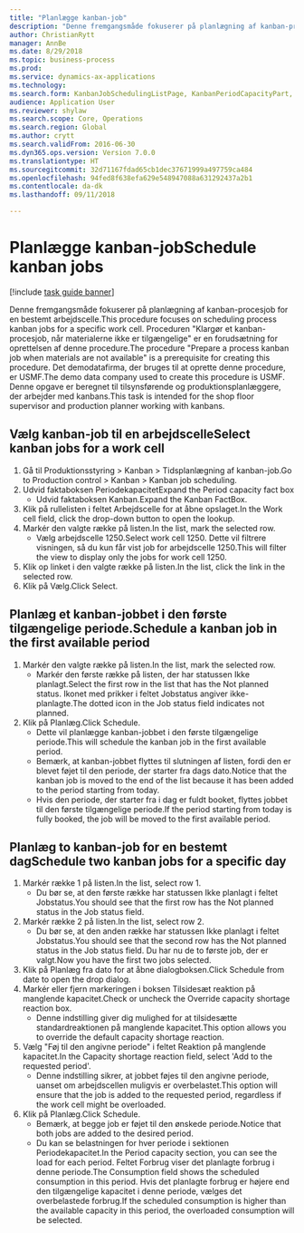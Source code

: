 ```yaml
--- 
title: "Planlægge kanban-job"
description: "Denne fremgangsmåde fokuserer på planlægning af kanban-procesjob for en bestemt arbejdscelle."
author: ChristianRytt
manager: AnnBe
ms.date: 8/29/2018
ms.topic: business-process
ms.prod: 
ms.service: dynamics-ax-applications
ms.technology: 
ms.search.form: KanbanJobSchedulingListPage, KanbanPeriodCapacityPart, SysLookupMultiSelectGrid, KanbanBoardScheduleJobForward
audience: Application User
ms.reviewer: shylaw
ms.search.scope: Core, Operations
ms.search.region: Global
ms.author: crytt
ms.search.validFrom: 2016-06-30
ms.dyn365.ops.version: Version 7.0.0
ms.translationtype: HT
ms.sourcegitcommit: 32d71167fdad65cb1dec37671999a497759ca484
ms.openlocfilehash: 94fed8f638efa629e548947088a631292437a2b1
ms.contentlocale: da-dk
ms.lasthandoff: 09/11/2018

---
```

# <a name="schedule-kanban-jobs"></a><span data-ttu-id="62671-103">Planlægge kanban-job</span><span class="sxs-lookup"><span data-stu-id="62671-103">Schedule kanban jobs</span></span>

[!include [task guide banner](../../includes/task-guide-banner.md)]

<span data-ttu-id="62671-104">Denne fremgangsmåde fokuserer på planlægning af kanban-procesjob for en bestemt arbejdscelle.</span><span class="sxs-lookup"><span data-stu-id="62671-104">This procedure focuses on scheduling process kanban jobs for a specific work cell.</span></span> <span data-ttu-id="62671-105">Proceduren "Klargør et kanban-procesjob, når materialerne ikke er tilgængelige" er en forudsætning for oprettelsen af denne procedure.</span><span class="sxs-lookup"><span data-stu-id="62671-105">The procedure "Prepare a process kanban job when materials are not available" is a prerequisite for creating this procedure.</span></span> <span data-ttu-id="62671-106">Det demodatafirma, der bruges til at oprette denne procedure, er USMF.</span><span class="sxs-lookup"><span data-stu-id="62671-106">The demo data company used to create this procedure is USMF.</span></span> <span data-ttu-id="62671-107">Denne opgave er beregnet til tilsynsførende og produktionsplanlæggere, der arbejder med kanbans.</span><span class="sxs-lookup"><span data-stu-id="62671-107">This task is intended for the shop floor supervisor and production planner working with kanbans.</span></span>


## <a name="select-kanban-jobs-for-a-work-cell"></a><span data-ttu-id="62671-108">Vælg kanban-job til en arbejdscelle</span><span class="sxs-lookup"><span data-stu-id="62671-108">Select kanban jobs for a work cell</span></span>
1. <span data-ttu-id="62671-109">Gå til Produktionsstyring > Kanban > Tidsplanlægning af kanban-job.</span><span class="sxs-lookup"><span data-stu-id="62671-109">Go to Production control > Kanban > Kanban job scheduling.</span></span>
2. <span data-ttu-id="62671-110">Udvid faktaboksen Periodekapacitet</span><span class="sxs-lookup"><span data-stu-id="62671-110">Expand the Period capacity fact box</span></span>
    * <span data-ttu-id="62671-111">Udvid faktaboksen Kanban.</span><span class="sxs-lookup"><span data-stu-id="62671-111">Expand the Kanban FactBox.</span></span>  
3. <span data-ttu-id="62671-112">Klik på rullelisten i feltet Arbejdscelle for at åbne opslaget.</span><span class="sxs-lookup"><span data-stu-id="62671-112">In the Work cell field, click the drop-down button to open the lookup.</span></span>
4. <span data-ttu-id="62671-113">Markér den valgte række på listen.</span><span class="sxs-lookup"><span data-stu-id="62671-113">In the list, mark the selected row.</span></span>
    * <span data-ttu-id="62671-114">Vælg arbejdscelle 1250.</span><span class="sxs-lookup"><span data-stu-id="62671-114">Select work cell 1250.</span></span> <span data-ttu-id="62671-115">Dette vil filtrere visningen, så du kun får vist job for arbejdscelle 1250.</span><span class="sxs-lookup"><span data-stu-id="62671-115">This will filter the view to display only the jobs for work cell 1250.</span></span>  
5. <span data-ttu-id="62671-116">Klik op linket i den valgte række på listen.</span><span class="sxs-lookup"><span data-stu-id="62671-116">In the list, click the link in the selected row.</span></span>
6. <span data-ttu-id="62671-117">Klik på Vælg.</span><span class="sxs-lookup"><span data-stu-id="62671-117">Click Select.</span></span>

## <a name="schedule-a-kanban-job-in-the-first-available-period"></a><span data-ttu-id="62671-118">Planlæg et kanban-jobbet i den første tilgængelige periode.</span><span class="sxs-lookup"><span data-stu-id="62671-118">Schedule a kanban job in the first available period</span></span>
1. <span data-ttu-id="62671-119">Markér den valgte række på listen.</span><span class="sxs-lookup"><span data-stu-id="62671-119">In the list, mark the selected row.</span></span>
    * <span data-ttu-id="62671-120">Markér den første række på listen, der har statussen Ikke planlagt.</span><span class="sxs-lookup"><span data-stu-id="62671-120">Select the first row in the list that has the Not planned status.</span></span> <span data-ttu-id="62671-121">Ikonet med prikker i feltet Jobstatus angiver ikke-planlagte.</span><span class="sxs-lookup"><span data-stu-id="62671-121">The dotted icon in the Job status field indicates not planned.</span></span>  
2. <span data-ttu-id="62671-122">Klik på Planlæg.</span><span class="sxs-lookup"><span data-stu-id="62671-122">Click Schedule.</span></span>
    * <span data-ttu-id="62671-123">Dette vil planlægge kanban-jobbet i den første tilgængelige periode.</span><span class="sxs-lookup"><span data-stu-id="62671-123">This will schedule the kanban job in the first available period.</span></span>  
    * <span data-ttu-id="62671-124">Bemærk, at kanban-jobbet flyttes til slutningen af listen, fordi den er blevet føjet til den periode, der starter fra dags dato.</span><span class="sxs-lookup"><span data-stu-id="62671-124">Notice that the kanban job is moved to the end of the list because it has been added to the period starting from today.</span></span>  
    * <span data-ttu-id="62671-125">Hvis den periode, der starter fra i dag er fuldt booket, flyttes jobbet til den første tilgængelige periode.</span><span class="sxs-lookup"><span data-stu-id="62671-125">If the period starting from today is fully booked, the job will be moved to the first available period.</span></span>  

## <a name="schedule-two-kanban-jobs-for-a-specific-day"></a><span data-ttu-id="62671-126">Planlæg to kanban-job for en bestemt dag</span><span class="sxs-lookup"><span data-stu-id="62671-126">Schedule two kanban jobs for a specific day</span></span>
1. <span data-ttu-id="62671-127">Markér række 1 på listen.</span><span class="sxs-lookup"><span data-stu-id="62671-127">In the list, select row 1.</span></span>
    * <span data-ttu-id="62671-128">Du bør se, at den første række har statussen Ikke planlagt i feltet Jobstatus.</span><span class="sxs-lookup"><span data-stu-id="62671-128">You should see that the first row has the Not planned status in the Job status field.</span></span>  
2. <span data-ttu-id="62671-129">Markér række 2 på listen.</span><span class="sxs-lookup"><span data-stu-id="62671-129">In the list, select row 2.</span></span>
    * <span data-ttu-id="62671-130">Du bør se, at den anden række har statussen Ikke planlagt i feltet Jobstatus.</span><span class="sxs-lookup"><span data-stu-id="62671-130">You should see that the second row has the Not planned status in the Job status field.</span></span> <span data-ttu-id="62671-131">Du har nu de to første job, der er valgt.</span><span class="sxs-lookup"><span data-stu-id="62671-131">Now you have the first two jobs selected.</span></span>  
3. <span data-ttu-id="62671-132">Klik på Planlæg fra dato for at åbne dialogboksen.</span><span class="sxs-lookup"><span data-stu-id="62671-132">Click Schedule from date to open the drop dialog.</span></span>
4. <span data-ttu-id="62671-133">Markér eller fjern markeringen i boksen Tilsidesæt reaktion på manglende kapacitet.</span><span class="sxs-lookup"><span data-stu-id="62671-133">Check or uncheck the Override capacity shortage reaction box.</span></span>
    * <span data-ttu-id="62671-134">Denne indstilling giver dig mulighed for at tilsidesætte standardreaktionen på manglende kapacitet.</span><span class="sxs-lookup"><span data-stu-id="62671-134">This option allows you to override the default capacity shortage reaction.</span></span>  
5. <span data-ttu-id="62671-135">Vælg "Føj til den angivne periode" i feltet Reaktion på manglende kapacitet.</span><span class="sxs-lookup"><span data-stu-id="62671-135">In the Capacity shortage reaction field, select 'Add to the requested period'.</span></span>
    * <span data-ttu-id="62671-136">Denne indstilling sikrer, at jobbet føjes til den angivne periode, uanset om arbejdscellen muligvis er overbelastet.</span><span class="sxs-lookup"><span data-stu-id="62671-136">This option will ensure that the job is added to the requested period, regardless if the work cell might be overloaded.</span></span>  
6. <span data-ttu-id="62671-137">Klik på Planlæg.</span><span class="sxs-lookup"><span data-stu-id="62671-137">Click Schedule.</span></span>
    * <span data-ttu-id="62671-138">Bemærk, at begge job er føjet til den ønskede periode.</span><span class="sxs-lookup"><span data-stu-id="62671-138">Notice that both jobs are added to the desired period.</span></span>  
    * <span data-ttu-id="62671-139">Du kan se belastningen for hver periode i sektionen Periodekapacitet.</span><span class="sxs-lookup"><span data-stu-id="62671-139">In the Period capacity section, you can see the load for each period.</span></span> <span data-ttu-id="62671-140">Feltet Forbrug viser det planlagte forbrug i denne periode.</span><span class="sxs-lookup"><span data-stu-id="62671-140">The Consumption field shows the scheduled consumption in this period.</span></span> <span data-ttu-id="62671-141">Hvis det planlagte forbrug er højere end den tilgængelige kapacitet i denne periode, vælges det overbelastede forbrug.</span><span class="sxs-lookup"><span data-stu-id="62671-141">If the scheduled consumption is higher than the available capacity in this period, the overloaded consumption will be selected.</span></span>  


